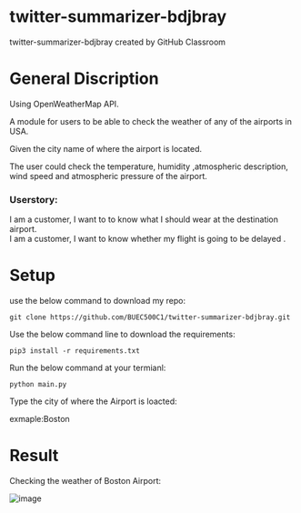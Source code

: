 # twitter-summarizer-bdjbray
twitter-summarizer-bdjbray created by GitHub Classroom

# General Discription
Using OpenWeatherMap API.

A module for users to be able to check the weather of any of the airports in USA.

Given the city name of where the airport is located.

The user could check the temperature, humidity ,atmospheric description, wind speed and atmospheric pressure of the airport.

### Userstory:

I am a customer, I want to to know what I should wear at the destination airport.<br/>
I am a customer, I want to know whether my flight is going to be delayed .


# Setup

use the below command to download my repo:

`git clone https://github.com/BUEC500C1/twitter-summarizer-bdjbray.git`

Use the below command line to download the requirements:

`pip3 install -r requirements.txt`

Run the below command at your termianl:

`python main.py`

Type the city of where the Airport is loacted:

exmaple:Boston

# Result 
Checking the weather of Boston Airport:

![image](https://github.com/bdjbray/twitter-summarizer-bdjbray/blob/master/imgages/Boston.png)
